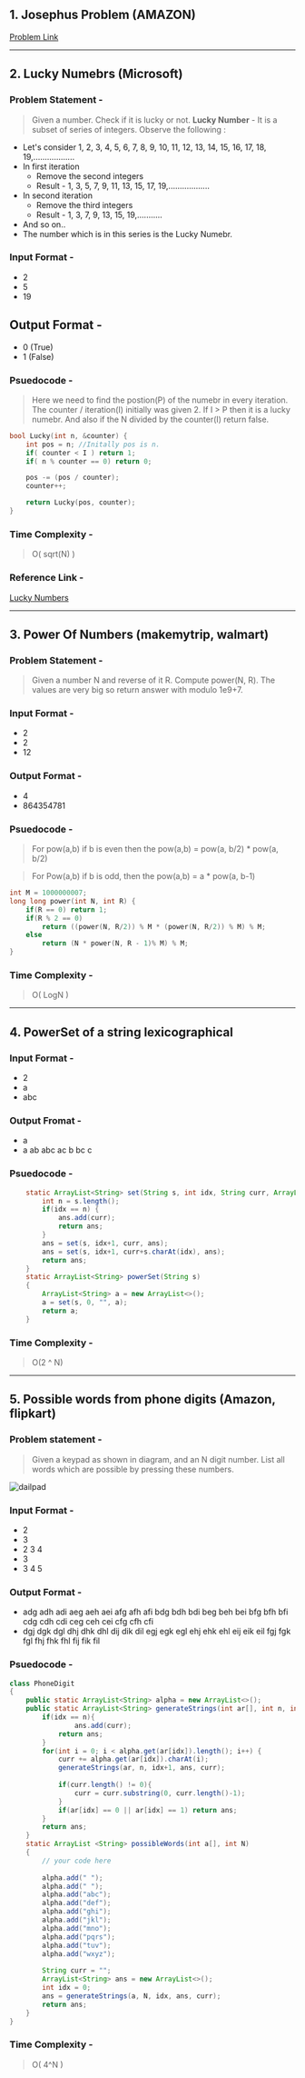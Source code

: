 ## 1. Josephus Problem (AMAZON)
[Problem Link](https://www.geeksforgeeks.org/josephus-problem-set-1-a-on-solution/)

___

## 2. Lucky Numebrs (Microsoft)
### Problem Statement - 
> Given a number. Check if it is lucky or not.
> **Lucky Number** - It is a subset of series of integers. Observe the following :
* Let's consider 1, 2, 3, 4, 5, 6, 7, 8, 9, 10, 11, 12, 13, 14, 15, 16, 17, 18, 19,..................
* In first iteration
    * Remove the second integers
    * Result - 1, 3, 5, 7, 9, 11, 13, 15, 17, 19,..................
* In second iteration
    * Remove the third integers
    * Result - 1, 3, 7, 9, 13, 15, 19,...........
* And so on..
* The number which is in this series is the Lucky Numebr.
### Input Format - 
* 2
* 5
* 19
## Output Format - 
* 0 (True)
* 1 (False)

### Psuedocode - 
> Here we need to find the postion(P) of the numebr in every iteration. The counter / iteration(I) initially was given 2.
> If I > P then it is a lucky numebr. And also if the N divided by the counter(I) return false.

```C++
bool Lucky(int n, &counter) {
    int pos = n; //Initally pos is n.
    if( counter < I ) return 1;
    if( n % counter == 0) return 0;

    pos -= (pos / counter);
    counter++;

    return Lucky(pos, counter);
}

```
### Time Complexity - 
> O( sqrt(N) )
### Reference Link - 
[Lucky Numbers](https://www.geeksforgeeks.org/lucky-numbers/)

___
## 3. Power Of Numbers (makemytrip, walmart)
### Problem Statement - 
> Given a number N and reverse of it R. Compute power(N, R). The values are very big so return answer with modulo 1e9+7.
### Input Format -
* 2
* 2
* 12
### Output Format -
* 4
* 864354781

### Psuedocode -
> For pow(a,b) if b is even then the pow(a,b) = pow(a, b/2) * pow(a, b/2)

> For Pow(a,b) if b is odd, then the pow(a,b) = a * pow(a, b-1)

```C++
int M = 1000000007;
long long power(int N, int R) {
    if(R == 0) return 1;
    if(R % 2 == 0) 
        return ((power(N, R/2)) % M * (power(N, R/2)) % M) % M;
    else
        return (N * power(N, R - 1)% M) % M;
}
```

### Time Complexity - 
> O( LogN )

___
## 4. PowerSet of a string lexicographical
### Input Format -
* 2
* a
* abc
### Output Fromat - 
* a
* a ab abc ac b bc c
### Psuedocode -
```Java
    static ArrayList<String> set(String s, int idx, String curr, ArrayList<String> ans) {
        int n = s.length();
        if(idx == n) {
            ans.add(curr);
            return ans;
        }
        ans = set(s, idx+1, curr, ans);
        ans = set(s, idx+1, curr+s.charAt(idx), ans);
        return ans;
    }
    static ArrayList<String> powerSet(String s)
    {
        ArrayList<String> a = new ArrayList<>();
        a = set(s, 0, "", a);
        return a;
    }
```
### Time Complexity -
> O(2 ^ N)

___

## 5. Possible words from phone digits (Amazon, flipkart)
### Problem statement -
> Given a keypad as shown in diagram, and an N digit number. List all words which are possible by pressing these numbers.
 
![dailpad](dailpad.png)
### Input Format - 
* 2
* 3
* 2 3 4
* 3
* 3 4 5
### Output Format - 
* adg adh adi aeg aeh aei afg afh afi bdg bdh bdi beg beh bei bfg bfh bfi cdg cdh cdi ceg ceh cei cfg cfh cfi
* dgj dgk dgl dhj dhk dhl dij dik dil egj egk egl ehj ehk ehl eij eik eil fgj fgk fgl fhj fhk fhl fij fik fil

### Psuedocode -
```Java
class PhoneDigit
{
    public static ArrayList<String> alpha = new ArrayList<>();
    public static ArrayList<String> generateStrings(int ar[], int n, int idx, ArrayList<String> ans, String curr) {
        if(idx == n){
                ans.add(curr);
            return ans;
        }
        for(int i = 0; i < alpha.get(ar[idx]).length(); i++) {
            curr += alpha.get(ar[idx]).charAt(i);
            generateStrings(ar, n, idx+1, ans, curr);
            
            if(curr.length() != 0){
                curr = curr.substring(0, curr.length()-1);
            }
            if(ar[idx] == 0 || ar[idx] == 1) return ans;
        }
        return ans;
    }
    static ArrayList <String> possibleWords(int a[], int N)
    {
        // your code here  
       
        alpha.add(" ");
        alpha.add(" ");
        alpha.add("abc");
        alpha.add("def");
        alpha.add("ghi");
        alpha.add("jkl");
        alpha.add("mno");
        alpha.add("pqrs");
        alpha.add("tuv");
        alpha.add("wxyz");
        
        String curr = "";
        ArrayList<String> ans = new ArrayList<>();
        int idx = 0;
        ans = generateStrings(a, N, idx, ans, curr);
        return ans;
    }
}
```
### Time Complexity -
> O( 4^N )
